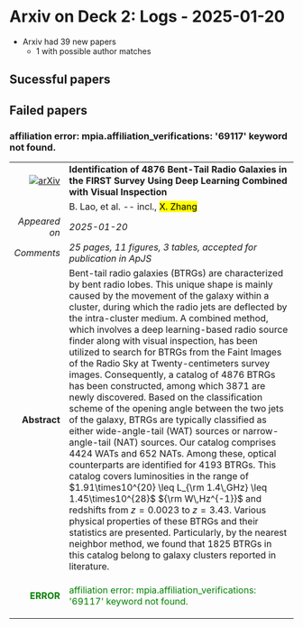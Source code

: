 # Arxiv on Deck 2: Logs - 2025-01-20

* Arxiv had 39 new papers
    * 1 with possible author matches

## Sucessful papers

## Failed papers

### affiliation error: mpia.affiliation_verifications: '69117' keyword not found. 


|||
|---:|:---|
| [![arXiv](https://img.shields.io/badge/arXiv-2501.09883-b31b1b.svg)](https://arxiv.org/abs/2501.09883) | **Identification of 4876 Bent-Tail Radio Galaxies in the FIRST Survey Using Deep Learning Combined with Visual Inspection**  |
|| B. Lao, et al. -- incl., <mark>X. Zhang</mark> |
|*Appeared on*| *2025-01-20*|
|*Comments*| *25 pages, 11 figures, 3 tables, accepted for publication in ApJS*|
|**Abstract**|            Bent-tail radio galaxies (BTRGs) are characterized by bent radio lobes. This unique shape is mainly caused by the movement of the galaxy within a cluster, during which the radio jets are deflected by the intra-cluster medium. A combined method, which involves a deep learning-based radio source finder along with visual inspection, has been utilized to search for BTRGs from the Faint Images of the Radio Sky at Twenty-centimeters survey images. Consequently, a catalog of 4876 BTRGs has been constructed, among which 3871 are newly discovered. Based on the classification scheme of the opening angle between the two jets of the galaxy, BTRGs are typically classified as either wide-angle-tail (WAT) sources or narrow-angle-tail (NAT) sources. Our catalog comprises 4424 WATs and 652 NATs. Among these, optical counterparts are identified for 4193 BTRGs. This catalog covers luminosities in the range of $1.91\times10^{20} \leq L_{\rm 1.4\,GHz} \leq 1.45\times10^{28}$ ${\rm W\,Hz^{-1}}$ and redshifts from $z = 0.0023$ to $z = 3.43$. Various physical properties of these BTRGs and their statistics are presented. Particularly, by the nearest neighbor method, we found that 1825 BTRGs in this catalog belong to galaxy clusters reported in literature.         |
|<p style="color:green"> **ERROR** </p>| <p style="color:green">affiliation error: mpia.affiliation_verifications: '69117' keyword not found.</p> |

